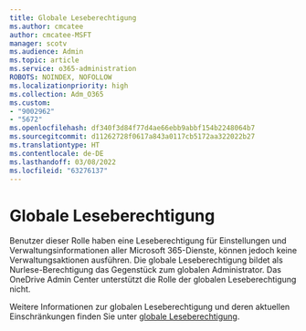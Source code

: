 ```yaml
---
title: Globale Leseberechtigung
ms.author: cmcatee
author: cmcatee-MSFT
manager: scotv
ms.audience: Admin
ms.topic: article
ms.service: o365-administration
ROBOTS: NOINDEX, NOFOLLOW
ms.localizationpriority: high
ms.collection: Adm_O365
ms.custom:
- "9002962"
- "5672"
ms.openlocfilehash: df340f3d84f77d4ae66ebb9abbf154b2248064b7
ms.sourcegitcommit: d11262728f0617a843a0117cb5172aa322022b27
ms.translationtype: HT
ms.contentlocale: de-DE
ms.lasthandoff: 03/08/2022
ms.locfileid: "63276137"
---
```

# <a name="global-reader"></a>Globale Leseberechtigung

Benutzer dieser Rolle haben eine Leseberechtigung für Einstellungen und Verwaltungsinformationen aller Microsoft 365-Dienste, können jedoch keine Verwaltungsaktionen ausführen. Die globale Leseberechtigung bildet als Nurlese-Berechtigung das Gegenstück zum globalen Administrator.
Das OneDrive Admin Center unterstützt die Rolle der globalen Leseberechtigung nicht.

Weitere Informationen zur globalen Leseberechtigung und deren aktuellen Einschränkungen finden Sie unter [globale Leseberechtigung](https://docs.microsoft.com/azure/active-directory/users-groups-roles/directory-assign-admin-roles#global-reader).
